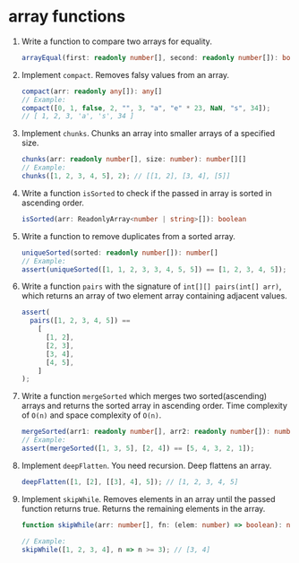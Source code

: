 # array functions

1. Write a function to compare two arrays for equality.

   ```typescript
   arrayEqual(first: readonly number[], second: readonly number[]): boolean
   ```

2. Implement `compact`. Removes falsy values from an array.

   ```typescript
   compact(arr: readonly any[]): any[]
   // Example:
   compact([0, 1, false, 2, "", 3, "a", "e" * 23, NaN, "s", 34]);
   // [ 1, 2, 3, 'a', 's', 34 ]
   ```

3. Implement `chunks`. Chunks an array into smaller arrays of a specified size.

   ```typescript
   chunks(arr: readonly number[], size: number): number[][]
   // Example:
   chunks([1, 2, 3, 4, 5], 2); // [[1, 2], [3, 4], [5]]
   ```

4. Write a function `isSorted` to check if the passed in array is sorted in ascending order.

   ```typescript
   isSorted(arr: ReadonlyArray<number | string>[]): boolean
   ```

5. Write a function to remove duplicates from a sorted array.

   ```typescript
   uniqueSorted(sorted: readonly number[]): number[]
   // Example:
   assert(uniqueSorted([1, 1, 2, 3, 3, 4, 5, 5]) == [1, 2, 3, 4, 5]);
   ```

6. Write a function `pairs` with the signature of `int[][] pairs(int[] arr)`,
   which returns an array of two element array containing adjacent values.

   ```typescript
   assert(
     pairs([1, 2, 3, 4, 5]) ==
       [
         [1, 2],
         [2, 3],
         [3, 4],
         [4, 5],
       ]
   );
   ```

7. Write a function `mergeSorted` which merges two sorted(ascending) arrays
   and returns the sorted array in ascending order. Time complexity of `O(n)` and space complexity of `O(n)`.

   ```typescript
   mergeSorted(arr1: readonly number[], arr2: readonly number[]): number[]
   // Example:
   assert(mergeSorted([1, 3, 5], [2, 4]) == [5, 4, 3, 2, 1]);
   ```

8. Implement `deepFlatten`. You need recursion. Deep flattens an array.

   ```typescript
   deepFlatten([1, [2], [[3], 4], 5]); // [1, 2, 3, 4, 5]
   ```

9. Implement `skipWhile`. Removes elements in an array until the passed function
   returns true. Returns the remaining elements in the array.

   ```typescript
   function skipWhile(arr: number[], fn: (elem: number) => boolean): number[];

   // Example:
   skipWhile([1, 2, 3, 4], n => n >= 3); // [3, 4]
   ```
